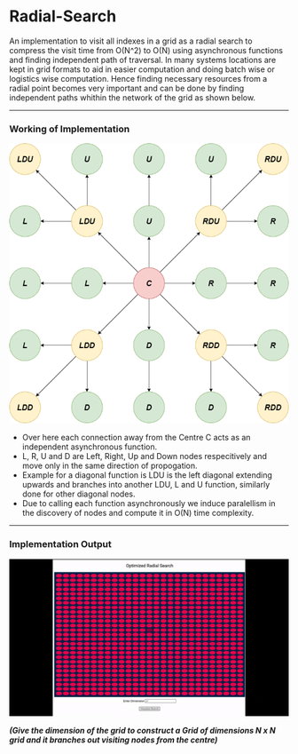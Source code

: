 # Radial-Search
An implementation to visit all indexes in a grid as a radial search to compress the visit time from O(N^2) to O(N) using asynchronous functions and finding independent path of traversal. In many systems locations are kept in grid formats to aid in easier computation and doing batch wise or logistics wise computation. Hence finding necessary resources from a radial point becomes very important and can be done by finding independent paths whithin the network of the grid as shown below.
- - - -
### Working of Implementation

![](RSImages/branching.png)

* Over here each connection away from the Centre C acts as an independent asynchronous function.
* L, R, U and D are Left, Right, Up and Down nodes respecitively and move only in the same direction of propogation.
* Example for a diagonal function is LDU is the left diagonal extending upwards and branches into another LDU, L and U function, similarly done for other diagonal nodes.
* Due to calling each function asynchronously we induce paralellism in the discovery of nodes and compute it in O(N) time complexity.
- - - -
### Implementation Output

![](RSImages/RadialSearch.gif)

***(Give the dimension of the grid to construct a Grid of dimensions N x N grid and it branches out visiting nodes from the centre)*** 
